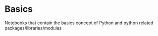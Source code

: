# Basics
Notebooks that contain the basics concept of Python and python related packages/libraries/modules
